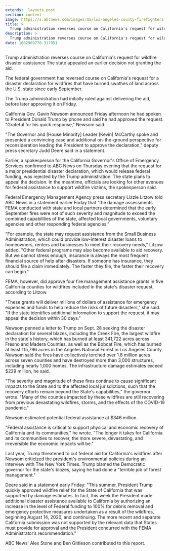 ```yaml
--- 
extends: _layouts.post 
section: content 
image: https://s.abcnews.com/images/US/los-angeles-county-firefighters-bobcat-fire-califo_hpMain_20201016-051056_16x9_992.jpg 
title: > 
  Trump administration reverses course on California's request for wildfire disaster assistance 
description: > 
  Trump administration reverses course on California's request for wildfire disaster assistance The state appealed an earlier decision not granting the aid.In the meantime, officials are looking for other avenues for federal assistance to support wildfire victims, the spokesperson said."For example, the state may request assistance from the Small Business Administration, which could provide low-interest disaster loans to homeowners, renters and businesses to meet their recovery needs," Litzow added.FEMA, however, did approve four fire management assistance grants in five California counties for wildfires included in the state's disaster request, according to Litzow."Federal assistance is critical to support physical and economic recovery of California and its communities," he wrote. 
date: 1602909778.317951 
--- 
```

Trump administration reverses course on California's request for wildfire disaster assistance The state appealed an earlier decision not granting the aid.

The federal government has reversed course on California's request for a disaster declaration for wildfires that have burned swathes of land across the U.S. state since early September.

The Trump administration had initially ruled against delivering the aid, before later approving it on Friday.

California Gov. Gavin Newsom announced Friday afternoon he had spoken to President Donald Trump by phone and said he had approved the request. "Grateful for his quick response," Newsom said.

"The Governor and [House Minority] Leader [Kevin] McCarthy spoke and presented a convincing case and additional on-the-ground perspective for reconsideration leading the President to approve the declaration," deputy press secretary Judd Deere said in a statement.

Earlier, a spokesperson for the California Governor's Office of Emergency Services confirmed to ABC News on Thursday evening that the request for a major presidential disaster declaration, which would release federal funding, was rejected by the Trump administration. The state plans to appeal the decision. In the meantime, officials are looking for other avenues for federal assistance to support wildfire victims, the spokesperson said.

Federal Emergency Management Agency press secretary Lizzie Litzow told ABC News in a statement earlier Friday that "the damage assessments FEMA conducted with state and local partners determined that the early September fires were not of such severity and magnitude to exceed the combined capabilities of the state, affected local governments, voluntary agencies and other responding federal agencies."

"For example, the state may request assistance from the Small Business Administration, which could provide low-interest disaster loans to homeowners, renters and businesses to meet their recovery needs," Litzow added. "Other federal programs may also become available to aid recovery. But we cannot stress enough, insurance is always the most frequent financial source of help after disasters. If someone has insurance, they should file a claim immediately. The faster they file, the faster their recovery can begin."

FEMA, however, did approve four fire management assistance grants in five California counties for wildfires included in the state's disaster request, according to Litzow.

"These grants will deliver millions of dollars of assistance for emergency expenses and funds to help reduce the risks of future disasters," she said. "If the state identifies additional information to support the request, it may appeal the decision within 30 days."

Newsom penned a letter to Trump on Sept. 28 seeking the disaster declaration for several blazes, including the Creek Fire, the largest wildfire in the state's history, which has burned at least 341,722 acres across Fresno and Madera Counties, as well as the Bobcat Fire, which has burned at least 115,796 acres in the Angeles National Forest in Los Angeles County. Newsom said the fires have collectively torched over 1.8 million acres across seven counties and have destroyed more than 3,000 structures, including nearly 1,000 homes. The infrastructure damage estimates exceed $229 million, he said.

"The severity and magnitude of these fires continue to cause significant impacts to the State and to the affected local jurisdictions, such that the recovery efforts remain beyond the State's capabilities," the governor wrote. "Many of the counties impacted by these wildfires are still recovering from previous devastating wildfires, storms, and the effects of the COVID-19 pandemic."

Newsom estimated potential federal assistance at $346 million.

"Federal assistance is critical to support physical and economic recovery of California and its communities," he wrote. "The longer it takes for California and its communities to recover, the more severe, devastating, and irreversible the economic impacts will be."

Last year, Trump threatened to cut federal aid for California's wildfires after Newsom criticized the president's environmental policies during an interview with The New York Times. Trump blamed the Democratic governor for the state's blazes, saying he had done a "terrible job of forest management."

Deere said in a statement early Friday: "This summer, President Trump quickly approved wildfire relief for the State of California that was supported by damage estimates. In fact, this week the President made additional disaster assistance available to California by authorizing an increase in the level of Federal funding to 100% for debris removal and emergency protective measures undertaken as a result of the wildfires, beginning August 14, 2020, and continuing. The more recent and separate California submission was not supported by the relevant data that States must provide for approval and the President concurred with the FEMA Administrator’s recommendation."

ABC News' Alex Stone and Ben Gittleson contributed to this report.